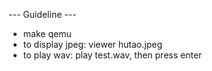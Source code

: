 --- Guideline ---
* make qemu
* to display jpeg: viewer hutao.jpeg
* to play wav: play test.wav, then press enter